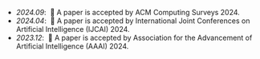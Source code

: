 - *2024.09*: &nbsp;🎉 A paper is accepted by ACM Computing Surveys 2024.
- *2024.04*: &nbsp;🎉 A paper is accepted by International Joint Conferences on Artificial Intelligence (IJCAI) 2024.
- *2023.12*: &nbsp;🎉 A paper is accepted by Association for the Advancement of Artificial Intelligence (AAAI) 2024.